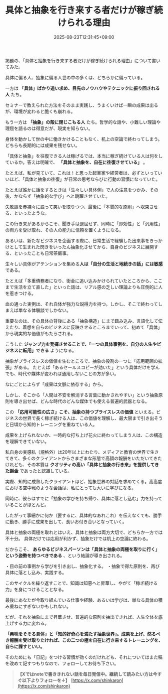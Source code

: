﻿---
title: "具体と抽象を行き来する者だけが稼ぎ続けられる理由"
date: 2025-08-23T12:31:45+09:00
draft: false
---

掲題の、「具体と抽象を行き来する者だけが稼ぎ続けられる理由」について書いてみた。


具体に偏る人、抽象に偏る人世の中の多くは、どちらかに偏っている。

一方は **「具体」ばかり追い求め、目先のノウハウやテクニックに振り回される人** たち。

セミナーで教えられた方法をそのまま実践し、うまくいけば一瞬の成果は出るが、環境が変わると脆くも崩れる。



もう一方は **「抽象」の殻に閉じこもる人** たち。哲学的な話や、小難しい理論や理屈を語るのは得意だが、現実を知らない。

身体を動かして世の中に働きかけることもなく、机上の空論で終わってしまう。どちらも長期的には成果を残せない。



「具体と抽象」を往復できる人は稼げるでは、本当に稼ぎ続けている人は何をしているか。答えは明確で、 **「具体と抽象を、自在に往復させている」** 。

たとえば、私が見ていて、これは！と思った起業家や経営者は、必ずといっていいほど、「具体と抽象の往復」が日常の思考ならびに行動の習慣になっていた。



たとえば誰かに話をするときは「生々しい具体例」で人の注意をつかみ、その後、かならず「抽象的な学び」へと跳躍させていた。

失敗談を赤裸々に語って笑いを取りつつ、最後に「本質的な原則」へ収束させる、といったような。

この行き来があるからこそ、聞き手は退屈せず、同時に「即効性」と「汎用性」の両方を受け取れ、その人の能力に信頼を置くようになる。



あるいは、新たなビジネスを企画する際に、日常生活で経験した出来事をきっかけとして生まれた閃きをいったん抽象化させてから、自身のビジネスに展開する、といったことも日常茶飯事。



生々しい具体がアテンションを集める**人は「自分の生活と地続きの話」には敏感** である。

たとえば「多重債務者になり、街金に追い込みかけられていたところから、ここまで生活を立て直した」といった話は、リアル感の乏しい理論よりも圧倒的に人を惹きつける。

血の通った実例は、それ自体が強力な説得力を持つ。しかし、そこで終わってしまえば単なる体験談でしかない。



重要なのは、その具体の背後にある「抽象構造」にまで踏み込み、言語化して伝えたり、着想を自らのビジネスに反映させるところまでいって、初めて「具体」から現実的な価値がもたらされる。

こうした **ジャンプ力を発揮させることで、「一つの具体事例を、自分の人生やビジネスに転用」できる** ようになる。



抽象がプライスレスの価値を生むところで、抽象の役割の一つに「応用範囲の拡張」がある。
たとえば「あるセールスコピーが効いた」という具体だけを学んでも、時代や媒体が変われば通用しないことの方が多い。

なにごとによらず「成果は文脈に依存する」から。

しかし、そこから「人間は不安を解消する言葉に動かされやすい」という抽象原則を導き出せば、どんな時代のどんな媒体でも使える普遍的武器となる。



この **「応用可能性の広さ」こそ、抽象の持つプライスレスの価値** といえる。ビジネスの世界で長く稼ぎ続ける人は、この価値を理解し、最大限まで引き出そうと日頃から知的トレーニングを重ねている人。

成果を上げられないか、一時的な打ち上げ花火に終わってしまう人は、この構造を理解できていない。



私自身の実感私（規格外）は20年以上にわたり、メディアと教育の世界で生きてきて、多くのクライアントからさまざまな形態で高額の報酬をいただいてきたけれども、その本質は **クオリティの高い「具体と抽象の行き来」を提供してきた謝金** であったと認識している。

実際、知的に成熟したクライアントほど、抽象世界の対話を求めてくる。高高度における空中戦のような会話は、私にとっても大いに学びになる。



同時に、彼らはすでに「抽象の学びを持ち帰り、具体に落とし込む」力を持っていることがほとんど。

したがって事細かに何か（要するに、具体的なあれこれ）を伝えなくても、勝手に動き、勝手に成果を出して、長いお付き合いとなっていく。



具体と抽象の両極を取れとはいえ、具体と抽象は両方大切で、どちらか一方では不十分。
具体だけでは応用が利かず、抽象だけでは机上の空論に終わる。

だからこそ、 **あらゆるビジネスパーソンは「具体と抽象の両極を取りに行く」という姿勢を持つべきである** 、という結論が導き出される。

・目の前の事例から学びを引き出し、抽象化する。
・抽象で得た原則を、再び具体に落とし込み、実践する。

このサイクルを繰り返すことで、知識は知恵へと昇華し、やがて「稼ぎ続ける力」を身につけることとなる。



最後にあなたが今取り組んでいる仕事や経験、あるいは学びは、単なる具体の積み重ねにすぎないかもしれない。

だが、それを抽象にまで昇華させ、普遍的な原則を抽出できれば、人生全体を底上げする力に変わる。



**「興味をそそる具体」と「知的好奇心を満たす抽象世界」。成果を上げ、然るべき報酬を受け取りたければ、この二つの極を自在に行き来するトレーニングを、自らに課すといい。**

そのためにも「日記」をつける習慣が効くのだけれども、それについてはまた稿を改めて記すつもりなので、フォローしてお待ち下さい。

> **【Xではnoteで書ききれない話を毎日発信中。継続して読みたい方は今すぐ以下よりフォローを↓】** [https://x.com/shinkaron](https://x.com/shinkaron)